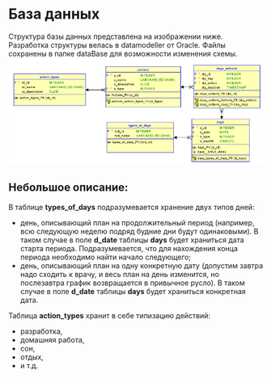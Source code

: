 # База данных

Структура базы данных представлена на изображении ниже. Разработка структуры велась в datamodeller от Oracle. Файлы сохранены в папке dataBase для возможности изменения схемы.
![](/dataBase/db_struct.png)

## Небольшое описание:

В таблице <b>types_of_days</b> подразумевается хранение двух типов дней:
- день, описывающий план на продолжительный период (например, всю следующую неделю подряд будние дни будут одинаковыми). В таком случае в поле <b>d_date</b> таблицы <b>days</b> будет храниться дата старта периода. Подразумевается, что для нахождения конца периода необходимо найти начало следующего;
- день, описывающий план на одну конкретную дату (допустим завтра надо сходить к врачу, и весь план на день изменится, но послезавтра график возвращается в привычное русло). В таком случае в поле <b>d_date</b> таблицы <b>days</b> будет храниться конкретная дата.


Таблица <b>action_types</b> хранит в себе типизацию действий:
- разработка,
- домашняя работа,
- сон,
- отдых,
- и т.д.